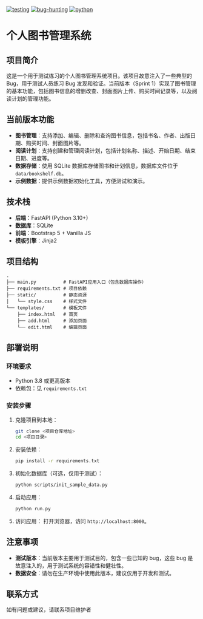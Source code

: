 [![testing](https://img.shields.io/badge/topic-testing-blue)]()
[![bug-hunting](https://img.shields.io/badge/topic-bug__hunting-red)]()
[![python](https://img.shields.io/badge/topic-python-green)]()



# 个人图书管理系统

## 项目简介

这是一个用于测试练习的个人图书管理系统项目。该项目故意注入了一些典型的 Bug，用于测试人员练习 Bug 发现和验证。当前版本（Sprint 1）实现了图书管理的基本功能，包括图书信息的增删改查、封面图片上传、购买时间记录等，以及阅读计划的管理功能。

## 当前版本功能

- **图书管理**：支持添加、编辑、删除和查询图书信息，包括书名、作者、出版日期、购买时间、封面图片等。
- **阅读计划**：支持创建和管理阅读计划，包括计划名称、描述、开始日期、结束日期、进度等。
- **数据存储**：使用 SQLite 数据库存储图书和计划信息，数据库文件位于 `data/bookshelf.db`。
- **示例数据**：提供示例数据初始化工具，方便测试和演示。

## 技术栈

- **后端**：FastAPI (Python 3.10+)
- **数据库**：SQLite
- **前端**：Bootstrap 5 + Vanilla JS
- **模板引擎**：Jinja2

## 项目结构

```
.
├── main.py          # FastAPI应用入口（包含数据库操作）
├── requirements.txt # 项目依赖
├── static/          # 静态资源
│   └── style.css    # 样式文件
└── templates/       # 模板文件
    ├── index.html   # 首页
    ├── add.html     # 添加页面
    └── edit.html    # 编辑页面
```

## 部署说明

### 环境要求

- Python 3.8 或更高版本
- 依赖包：见 `requirements.txt`

### 安装步骤

1. 克隆项目到本地：
   ```bash
   git clone <项目仓库地址>
   cd <项目目录>
   ```

2. 安装依赖：
   ```bash
   pip install -r requirements.txt
   ```

3. 初始化数据库（可选，仅用于测试）：
   ```bash
   python scripts/init_sample_data.py
   ```

4. 启动应用：
   ```bash
   python run.py
   ```

5. 访问应用：
   打开浏览器，访问 `http://localhost:8000`。

## 注意事项

- **测试版本**：当前版本主要用于测试目的，包含一些已知的 bug，这些 bug 是故意注入的，用于测试系统的容错性和健壮性。
- **数据安全**：请勿在生产环境中使用此版本，建议仅用于开发和测试。

## 联系方式

如有问题或建议，请联系项目维护者 